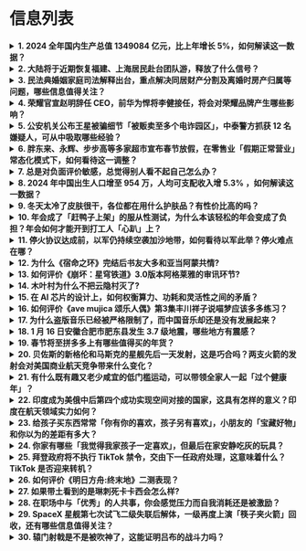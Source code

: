 # 信息列表

<details>
<summary><b>1. 2024 全年国内生产总值 1349084 亿元，比上年增长 5%，如何解读这一数据？</b></summary>

- **地址**: [传送门](https://www.zhihu.com/question/9809617134)
- **热度**: 1154 万热度
- **摘抄**: 国家统计局数据显示，初步核算，全年国内生产总值 1349084 亿元，按不变价格...

<img src="https://picx.zhimg.com/80/v2-3df9564338ae4cc4801d461d479af337_1440w.png" alt="略缩图" width="200" />
</details>

<details>
<summary><b>2. 大陆将于近期恢复福建、上海居民赴台团队游，释放了什么信号？</b></summary>

- **地址**: [传送门](https://www.zhihu.com/question/9804101442)
- **热度**: 315 万热度
- **摘抄**: 新华社北京1月17日电（记者徐壮）记者17日从文化和旅游部获悉，为进一步促进两岸...

<img src="https://pica.zhimg.com/v2-70c82bfd7c08457874e19d8a0029b283_xl.jpg?source=57bbeac9" alt="略缩图" width="200" />
</details>

<details>
<summary><b>3. 民法典婚姻家庭司法解释出台，重点解决同居财产分割及离婚时房产归属等问题，哪些信息值得关注？</b></summary>

- **地址**: [传送门](https://www.zhihu.com/question/9642043192)
- **热度**: 142 万热度
- **摘抄**: 今天，最高人民法院发布民法典婚姻家庭编司法解释(二)，针对民法典实施以来社会广泛...

<img src="https://pic1.zhimg.com/80/v2-0495d6fa249b59048e7a494383977e15_1440w.png" alt="略缩图" width="200" />
</details>

<details>
<summary><b>4. 荣耀官宣赵明辞任 CEO，前华为悍将李健接任，将会对荣耀品牌产生哪些影响？</b></summary>

- **地址**: [传送门](https://www.zhihu.com/question/9828859973)
- **热度**: 134 万热度
- **摘抄**: 财联社1月17日电，荣耀高层变动今日（1月17日）终于尘埃落定。荣耀终端股份有限...

<img src="https://picx.zhimg.com/v2-2207fdc27e958699e06fccf1c4e21e2d_1440w.jpg" alt="略缩图" width="200" />
</details>

<details>
<summary><b>5. 公安机关公布王星被骗细节「被贩卖至多个电诈园区」，中泰警方抓获 12 名嫌疑人，可从中吸取哪些经验？</b></summary>

- **地址**: [传送门](https://www.zhihu.com/question/9826464184)
- **热度**: 127 万热度
- **摘抄**: 据央视新闻消息，近期，演员王某、灯光师孙某强等多名中国公民被骗至泰缅边境后失联、...

<img src="https://pica.zhimg.com/80/v2-b0aea0d37e47947dd4d05e5de43bd611_720w.webp?source=1def8aca" alt="略缩图" width="200" />
</details>

<details>
<summary><b>6. 胖东来、永辉、步步高等多家超市宣布春节放假，在零售业「假期正常营业」常态化模式下，如何看待这一调整？</b></summary>

- **地址**: [传送门](https://www.zhihu.com/question/9482743253)
- **热度**: 124 万热度
- **摘抄**: 零售企业在假期正常经营、节后排班调休是常态，但于东来常干打破常态的事儿。1月13...

<img src="https://picx.zhimg.com/80/v2-9d4f55971cae272057a259b4ffe2d14f_1440w.webp?source=1def8aca" alt="略缩图" width="200" />
</details>

<details>
<summary><b>7. 总是对负面评价敏感，总觉得别人看不起自己怎么办？</b></summary>

- **地址**: [传送门](https://www.zhihu.com/question/9639340533)
- **热度**: 65 万热度
- **摘抄**: 高考考上三本，很自卑，感觉自己没有学习能力，学习不好，大学成绩也不行。总是对别人...

<img src="https://picx.zhimg.com/70/v2-ab553585ea15f6d9c5ff9f65baea9568_1440w.avis?source=172ae18b&biz_tag=Post" alt="略缩图" width="200" />
</details>

<details>
<summary><b>8. 2024 年中国出生人口增至 954 万，人均可支配收入增 5.3% ，如何解读这一数据？</b></summary>

- **地址**: [传送门](https://www.zhihu.com/question/9811443650)
- **热度**: 63 万热度
- **摘抄**: 17日，国家统计局公布消息：2024年经济运行稳中有进，主要发展目标顺利实现。 ...

<img src="https://picx.zhimg.com/80/v2-bf91418a6297188009d1a6f5a9d0e4b6_1440w.png" alt="略缩图" width="200" />
</details>

<details>
<summary><b>9. 冬天太冷了皮肤很干，各位都在用什么护肤品？有性价比高的吗？</b></summary>

- **地址**: [传送门](https://www.zhihu.com/question/7919585377)
- **热度**: 62 万热度
- **摘抄**: 冬天那么冷 皮肤太干了，一直在用薇诺娜，但是想换个其他牌子用试试看皮肤比较敏感，...

<img src="https://pic1.zhimg.com/50/v2-376b0e1532b692abdd68dae090e350ca_b.jpg" alt="略缩图" width="200" />
</details>

<details>
<summary><b>10. 年会成了「赶鸭子上架」的服从性测试，为什么本该轻松的年会变成了负担？年会如何才能开到打工人「心趴」上？</b></summary>

- **地址**: [传送门](https://www.zhihu.com/question/9741908649)
- **热度**: 57 万热度
- **摘抄**: 有人说，如今依然办年会的企业，还是绷着一股子的坚持劲儿。那为什么有的年会硬生生把...

<img src="https://pica.zhimg.com/80/v2-ea9d89d0f7112f48e9e9b58c177121f9_1440w.png" alt="略缩图" width="200" />
</details>

<details>
<summary><b>11. 停火协议达成前，以军仍持续空袭加沙地带，如何看待以军此举？停火难点在哪？</b></summary>

- **地址**: [传送门](https://www.zhihu.com/question/9724798550)
- **热度**: 57 万热度
- **摘抄**: 在加沙停火协议达成前，也就是当地时间14日晚到15日，以色列国防军仍在针对加沙地...

<img src="https://picx.zhimg.com/80/v2-6b1af24deabedf312219de7de4e50734_1440w.png" alt="略缩图" width="200" />
</details>

<details>
<summary><b>12. 为什么《宿命之环》完结后书友大多和亚当阿蒙共情?</b></summary>

- **地址**: [传送门](https://www.zhihu.com/question/9781070500)
- **热度**: 57 万热度
- **摘抄**: …

<img src="https://pic1.zhimg.com/v2-276de096c0262ccf1b3718969db37f49_xl.jpg?source=57bbeac9" alt="略缩图" width="200" />
</details>

<details>
<summary><b>13. 如何评价《崩坏：星穹铁道》3.0版本阿格莱雅的审讯环节?</b></summary>

- **地址**: [传送门](https://www.zhihu.com/question/9816892885)
- **热度**: 56 万热度
- **摘抄**: 阿格莱雅审讯主角团的情节引起了不少讨论，本问题希望提供一个集中交流各自对本段剧情...

<img src="https://picx.zhimg.com/80/v2-5f4636ad033538fa58b10b7a2d5032db_1440w.png" alt="略缩图" width="200" />
</details>

<details>
<summary><b>14. 木叶村为什么不把云隐村灭了?</b></summary>

- **地址**: [传送门](https://www.zhihu.com/question/583635247)
- **热度**: 56 万热度
- **摘抄**: 云隐村可以说挑衅很多次木叶村，比如杀死二代火影，绑架玖辛奈，绑架雏田导致宁次丧父...

<img src="https://picx.zhimg.com/80/v2-5357f7cbc18467b88517250d830dbde4_720w.webp?source=1def8aca" alt="略缩图" width="200" />
</details>

<details>
<summary><b>15. 在 AI 芯片的设计上，如何权衡算力、功耗和灵活性之间的矛盾？</b></summary>

- **地址**: [传送门](https://www.zhihu.com/question/8522765848)
- **热度**: 56 万热度
- **摘抄**: 此问题为知乎「互联网破局者」活动定制内容，欢迎大家加入作答。

<img src="https://picx.zhimg.com/80/v2-fed194d2bfed421fb0b96d9e0fddb42a_1440w.png" alt="略缩图" width="200" />
</details>

<details>
<summary><b>16. 如何评价《ave mujica 颂乐人偶》第3集丰川祥子说喵梦应该多多练习？</b></summary>

- **地址**: [传送门](https://www.zhihu.com/question/9804752641)
- **热度**: 56 万热度
- **摘抄**: 高铁站上丰川祥子起手式你应该多多练习攻击喵梦，然而喵梦在前面一段练习到忘记了时间...

<img src="https://picx.zhimg.com/v2-d95839b0ffbd614b14670f275ba4425d_xl.jpg?source=57bbeac9" alt="略缩图" width="200" />
</details>

<details>
<summary><b>17. 为什么盗版音乐已经被严格限制了，而中国音乐却还是没有发展起来？</b></summary>

- **地址**: [传送门](https://www.zhihu.com/question/6285588743)
- **热度**: 55 万热度
- **摘抄**: 

<img src="https://pica.zhimg.com/80/v2-3b0c69e0126a54e87f226b4f7aad150a_1440w.png" alt="略缩图" width="200" />
</details>

<details>
<summary><b>18. 1 月 16 日安徽合肥市肥东县发生 3.7 级地震，哪些地方有震感？</b></summary>

- **地址**: [传送门](https://www.zhihu.com/question/9762177519)
- **热度**: 55 万热度
- **摘抄**: 1 月 16 日 18 时 52 分在安徽合肥市肥东县(北纬 31.97 度，东...

<img src="https://picx.zhimg.com/50/v2-04f447f9547faaceb8668199d7b39a91_b.jpg" alt="略缩图" width="200" />
</details>

<details>
<summary><b>19. 春节将至拼多多上有哪些值得买的年货？</b></summary>

- **地址**: [传送门](https://www.zhihu.com/question/9813652716)
- **热度**: 55 万热度
- **摘抄**: 快过年了，年货还没买，想直接在拼多多上买了寄回家，家里人多，老的小的亲戚朋友都要...

<img src="https://pic4.zhimg.com/50/v2-9370bc055d06dd9c86cbb8da12c1ef3f_b.jpg" alt="略缩图" width="200" />
</details>

<details>
<summary><b>20. 贝佐斯的新格伦和马斯克的星舰先后一天发射，这是巧合吗？两支火箭的发射会对美国商业航天竞争带来什么变化？</b></summary>

- **地址**: [传送门](https://www.zhihu.com/question/9649545800)
- **热度**: 54 万热度
- **摘抄**: 根据已透露的信息，贝佐斯的新格伦将于北京时间 16 号 15:00 进行，马斯克...

<img src="https://picx.zhimg.com/80/v2-584a074942aa54fbce51851e38a4663a_1440w.webp?source=1def8aca" alt="略缩图" width="200" />
</details>

<details>
<summary><b>21. 有什么既有趣又老少咸宜的低门槛运动，可以带领全家人一起「过个健康年」？</b></summary>

- **地址**: [传送门](https://www.zhihu.com/question/7370464892)
- **热度**: 53 万热度
- **摘抄**: 

<img src="https://pic3.zhimg.com/50/v2-c227a5ce66d7483112c2252b8ecae8a2_b.jpg" alt="略缩图" width="200" />
</details>

<details>
<summary><b>22. 印度成为美俄中后第四个成功实现空间对接的国家，这具有怎样的意义？印度在航天领域实力如何？</b></summary>

- **地址**: [传送门](https://www.zhihu.com/question/9740520281)
- **热度**: 50 万热度
- **摘抄**: 据美国有线电视新闻网（CNN）、英国路透社等媒体报道，印度当地时间周四（16日）...

<img src="https://picx.zhimg.com/80/v2-7351f8aad33de41b4ca53fbf38132bce_1440w.png" alt="略缩图" width="200" />
</details>

<details>
<summary><b>23. 给孩子买东西常常「你有你的喜欢，孩子另有喜欢」，小朋友的「宝藏好物」和你以为的差距有多大？</b></summary>

- **地址**: [传送门](https://www.zhihu.com/question/9240924533)
- **热度**: 31 万热度
- **摘抄**: 《焕新吗？朋友》正在热播中，这是一档由知乎出品，聚焦消费决策和消费观念焕新的微综...

<img src="https://pica.zhimg.com/80/v2-4cc6d4075101cf3208ae1123248e02be_1440w.webp?source=1def8aca" alt="略缩图" width="200" />
</details>

<details>
<summary><b>24. 你家有哪些「我觉得我家孩子一定喜欢」，但最后在家安静吃灰的玩具？</b></summary>

- **地址**: [传送门](https://www.zhihu.com/question/9240886821)
- **热度**: 27 万热度
- **摘抄**: 《焕新吗？朋友》正在热播中，这是一档由知乎出品，聚焦消费决策和消费观念焕新的微综...

<img src="https://pic3.zhimg.com/50/v2-9e8f28384b681844bf73d85a36624656_b.jpg" alt="略缩图" width="200" />
</details>

<details>
<summary><b>25. 拜登政府将不执行 TikTok 禁令，交由下一任政府处理，这意味着什么？TikTok 是否迎来转机？</b></summary>

- **地址**: [传送门](https://www.zhihu.com/question/9802053355)
- **热度**: 22 万热度
- **摘抄**: 当地时间1月16日，美国广播公司（ABC）援引一位白宫官员信息称，拜登政府不打算...

<img src="https://pica.zhimg.com/v2-7325de71e5554a4a63fef238350d7a6c_xl.jpg?source=57bbeac9" alt="略缩图" width="200" />
</details>

<details>
<summary><b>26. 如何评价《明日方舟:终末地》二测表现？</b></summary>

- **地址**: [传送门](https://www.zhihu.com/question/9813090627)
- **热度**: 17 万热度
- **摘抄**: 

<img src="https://pic1.zhimg.com/80/v2-6ae653da8ae3c150a0ec279d5d731707_1440w.webp?source=1def8aca" alt="略缩图" width="200" />
</details>

<details>
<summary><b>27. 如果带土看到的是琳刺死卡卡西会怎么样?</b></summary>

- **地址**: [传送门](https://www.zhihu.com/question/338236342)
- **热度**: 14 万热度
- **摘抄**: 具体情节可以是尾兽不小心进卡卡西身体了（虽然我也不知道怎么进的），琳被谁谁控制了...

<img src="https://pic1.zhimg.com/50/v2-2f22729e2106ae8817dd1392e4534002_b.jpg" alt="略缩图" width="200" />
</details>

<details>
<summary><b>28. 在职场中与「优秀」的人共事，你会感觉压力而自我消耗还是被激励？</b></summary>

- **地址**: [传送门](https://www.zhihu.com/question/9736556912)
- **热度**: 8 万热度
- **摘抄**: 你是否有时候更愿意和不如自己的人一起共事更加舒服自在，更能做自己？

<img src="https://pic4.zhimg.com/50/v2-552ff915dc3e5f863dd0f799272ab16b_b.jpg" alt="略缩图" width="200" />
</details>

<details>
<summary><b>29. SpaceX 星舰第七次试飞二级失联后解体，一级再度上演「筷子夹火箭」回收，还有哪些信息值得关注？</b></summary>

- **地址**: [传送门](https://www.zhihu.com/question/9647463595)
- **热度**: 6 万热度
- **摘抄**: 原计划绕地球飞行并降落在印度洋的“星舰”飞船，却停止发送遥测数据，与地面团队失去...

<img src="https://pic3.zhimg.com/v2-075923b98f481c904e1a97710c20111a_1440w.png" alt="略缩图" width="200" />
</details>

<details>
<summary><b>30. 辕门射戟是不是被吹神了，这能证明吕布的战斗力吗？</b></summary>

- **地址**: [传送门](https://www.zhihu.com/question/9681053732)
- **热度**: 5.6 万热度
- **摘抄**: 我知道吕布天下第一，T0级别选手，但没有斩杀名将历史，仅凭射死靶子说事，有点牵强...

<img src="https://picx.zhimg.com/80/v2-426b6e936a89c69768d484dcabb41c66_1440w.png" alt="略缩图" width="200" />
</details>

